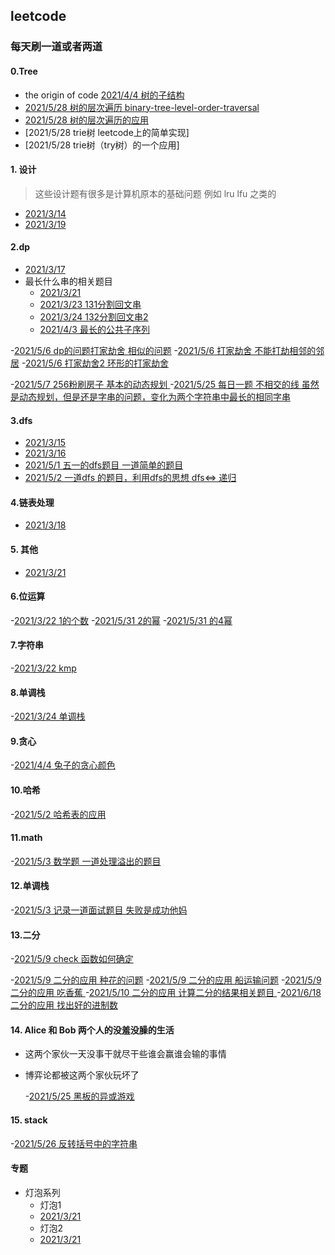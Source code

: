 ## leetcode

### 每天刷一道或者两道


#### 0.Tree
- the origin of code [2021/4/4 树的子结构](https://leetcode-cn.com/problems/shu-de-zi-jie-gou-lcof/solution/java-zi-shu-pan-duan-by-user5713q-sz3o/)
- [2021/5/28 树的层次遍历 binary-tree-level-order-traversal](./tree/102.md)
- [2021/5/28 树的层次遍历的应用](./tree/993.md)
- [2021/5/28 trie树 leetcode上的简单实现]
- [2021/5/28 trie树（try树）的一个应用]

#### 1. 设计
> 这些设计题有很多是计算机原本的基础问题
例如 lru lfu 之类的

- [2021/3/14](./706设计哈希映射.md)
- [2021/3/19](./car_park.md)

#### 2.dp
- [2021/3/17](./115不同的子序列.md)
- 最长什么串的相关题目
  - [2021/3/21](./5最长回文子串.md)
  - [2021/3/23 131分割回文串](./131分割回文串.md)
  - [2021/3/24 132分割回文串2](./132分割回文串2.md)
  - [2021/4/3 最长的公共子序列](./1143最长公共子序列.md)

-[2021/5/6 dp的问题打家劫舍 相似的问题](./dp/740.md)
-[2021/5/6 打家劫舍 不能打劫相邻的邻居](./dp/198.md)
-[2021/5/6 打家劫舍2 环形的打家劫舍](./dp/213.md)

-[2021/5/7 256粉刷房子 基本的动态规划 ](./dp/256.md)
-[2021/5/25 每日一题 不相交的线 虽然是动态规划，但是还是字串的问题，变化为两个字符串中最长的相同字串](./dp/1035.md)


#### 3.dfs

- [2021/3/15]()
- [2021/3/16](./59螺旋矩阵II.md)
- [2021/5/1 五一的dfs题目 一道简单的题目](./dfs/690.md)
- [2021/5/2 一道dfs 的题目，利用dfs的思想 dfs<=> 递归](./dfs/339.md)

#### 4.链表处理

- [2021/3/18](./reverseList2.md)

#### 5. 其他

- [2021/3/21](./73矩阵置零.md)

#### 6.位运算
 -[2021/3/22 1的个数](./num_of_1.md)
 -[2021/5/31 2的幂](./bit/231.md)
 -[2021/5/31 的4幂](./bit/231.md)




#### 7.字符串
  -[2021/3/22 kmp](./214最短回文串.md)


#### 8.单调栈
  -[2021/3/24 单调栈](./132-pattern.md)

#### 9.贪心
  -[2021/4/4 兔子的贪心颜色](./兔子的数量.md)

#### 10.哈希
  -[2021/5/2 哈希表的应用](./hash/554.md)

#### 11.math
  -[2021/5/3 数学题 一道处理溢出的题目 ](./math/7.md)

#### 12.单调栈
  -[2021/5/3 记录一道面试题目 失败是成功他妈](./单调栈/402.md)

#### 13.二分
  -[2021/5/9  check 函数如何确定](./二分/34.md)

  -[2021/5/9 二分的应用 种花的问题](./二分/1482.md)
  -[2021/5/9 二分的应用 船运输问题](./二分/1011.md)
  -[2021/5/9 二分的应用 吃香蕉 ](./二分/875.md)
  -[2021/5/10 二分的应用 计算二分的结果相关题目 ](./二分/774.md)
  -[2021/6/18 二分的应用 找出好的进制数](./二分/483.md)

#### 14. Alice 和 Bob 两个人的没羞没臊的生活
* 这两个家伙一天没事干就尽干些谁会赢谁会输的事情
* 博弈论都被这两个家伙玩坏了

  -[2021/5/25 黑板的异或游戏 ](./games/810.md)


#### 15. stack
  -[2021/5/26 反转括号中的字符串](./stack/1190.md)



#### 专题
- 灯泡系列
  - 灯泡1
  - [2021/3/21](./319灯泡.md)
  - 灯泡2
  - [2021/3/21](./)
